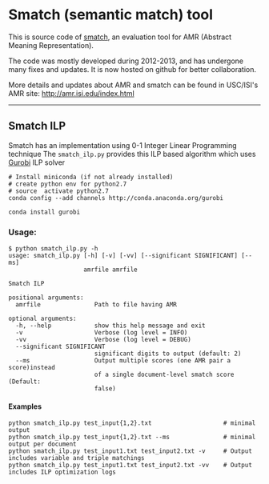 # Smatch (semantic match) tool

This is source code of [smatch](http://amr.isi.edu/evaluation.html), an evaluation tool for AMR (Abstract Meaning Representation). 

The code was mostly developed during 2012-2013, and has undergone many fixes and updates. It is now hosted on github for better collaboration.

More details and updates about AMR and smatch can be found in USC/ISI's AMR site: http://amr.isi.edu/index.html


---
## Smatch ILP
Smatch has an implementation using 0-1 Integer Linear Programming technique
The `smatch_ilp.py` provides this ILP based algorithm which uses [Gurobi](http://www.gurobi.com/) ILP solver


    # Install miniconda (if not already installed)
    # create python env for python2.7
    # source  activate python2.7
    conda config --add channels http://conda.anaconda.org/gurobi

    conda install gurobi

### Usage:

    $ python smatch_ilp.py -h
    usage: smatch_ilp.py [-h] [-v] [-vv] [--significant SIGNIFICANT] [--ms]
                         amrfile amrfile

    Smatch ILP

    positional arguments:
      amrfile               Path to file having AMR

    optional arguments:
      -h, --help            show this help message and exit
      -v                    Verbose (log level = INFO)
      -vv                   Verbose (log level = DEBUG)
      --significant SIGNIFICANT
                            significant digits to output (default: 2)
      --ms                  Output multiple scores (one AMR pair a score)instead
                            of a single document-level smatch score (Default:
                            false)

#### Examples

    python smatch_ilp.py test_input{1,2}.txt                    # minimal output
    python smatch_ilp.py test_input{1,2}.txt --ms               # minimal output per document
    python smatch_ilp.py test_input1.txt test_input2.txt -v     # Output includes variable and triple matchings
    python smatch_ilp.py test_input1.txt test_input2.txt -vv    # Output includes ILP optimization logs
